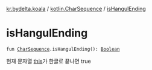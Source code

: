 [kr.bydelta.koala](../index.md) / [kotlin.CharSequence](index.md) / [isHangulEnding](./is-hangul-ending.md)

# isHangulEnding

`fun `[`CharSequence`](https://kotlinlang.org/api/latest/jvm/stdlib/kotlin/-char-sequence/index.html)`.isHangulEnding(): `[`Boolean`](https://kotlinlang.org/api/latest/jvm/stdlib/kotlin/-boolean/index.html)

현재 문자열 [this](is-hangul-ending/-this-.md)가 한글로 끝나면 true


